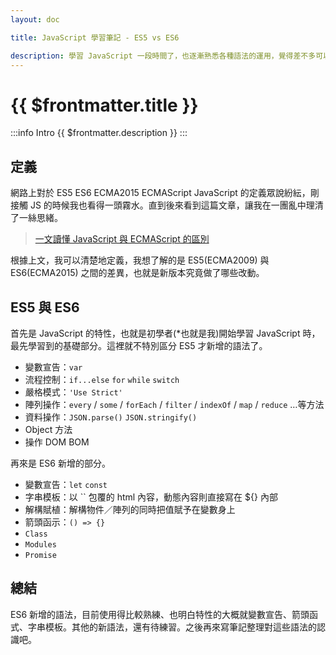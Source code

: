 ```yaml
---
layout: doc

title: JavaScript 學習筆記 - ES5 vs ES6

description: 學習 JavaScript 一段時間了，也逐漸熟悉各種語法的運用，覺得差不多可以更深一層地認識這個語言了。因此趁此機會，就來整理一篇筆記，探討 ES5 與 ES6 之間的差異。
---
```


# {{ $frontmatter.title }}

:::info Intro
{{ $frontmatter.description }}
:::

## 定義

網路上對於 ES5 ES6 ECMA2015 ECMAScript JavaScript 的定義眾說紛紜，剛接觸 JS 的時候我也看得一頭霧水。直到後來看到這篇文章，讓我在一團亂中理清了一絲思緒。

> [一文讀懂 JavaScript 與 ECMAScript 的區別](https://www.oschina.net/translate/whats-the-difference-between-javascript-and-ecmascript)

根據上文，我可以清楚地定義，我想了解的是 ES5(ECMA2009) 與 ES6(ECMA2015) 之間的差異，也就是新版本究竟做了哪些改動。

## ES5 與 ES6

首先是 JavaScript 的特性，也就是初學者(\*也就是我)開始學習 JavaScript 時，最先學習到的基礎部分。這裡就不特別區分 ES5 才新增的語法了。

- 變數宣告：`var`
- 流程控制：`if...else` `for` `while` `switch`
- 嚴格模式：`'Use Strict'`
- 陣列操作：`every` / `some` / `forEach` / `filter` / `indexOf` / `map` / `reduce` …等方法
- 資料操作：`JSON.parse()` `JSON.stringify()`
- Object 方法
- 操作 DOM BOM

再來是 ES6 新增的部分。

- 變數宣告：`let` `const`
- 字串模板：以 `` 包覆的 html 內容，動態內容則直接寫在 ${} 內部
- 解構賦植：解構物件／陣列的同時把值賦予在變數身上
- 箭頭函示：`() => {}`
- `Class`
- `Modules`
- `Promise`

## 總結

ES6 新增的語法，目前使用得比較熟練、也明白特性的大概就變數宣告、箭頭函式、字串模板。其他的新語法，還有待練習。之後再來寫筆記整理對這些語法的認識吧。

